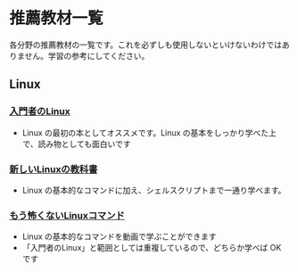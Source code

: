 # 推薦教材一覧

各分野の推薦教材の一覧です。これを必ずしも使用しないといけないわけではありません。学習の参考にしてください。

## Linux

### [入門者のLinux](https://www.amazon.co.jp/dp/B01M3RBWH8/)

- Linux の最初の本としてオススメです。Linux の基本をしっかり学べた上で、読み物としても面白いです

### [新しいLinuxの教科書](https://www.amazon.co.jp/dp/B072K1NH76/)

- Linux の基本的なコマンドに加え、シェルスクリプトまで一通り学べます。

### [もう怖くないLinuxコマンド](https://www.udemy.com/course/unscared_linux/)

- Linux の基本的なコマンドを動画で学ぶことができます
- 「入門者のLinux」と範囲としては重複しているので、どちらか学べば OK です
